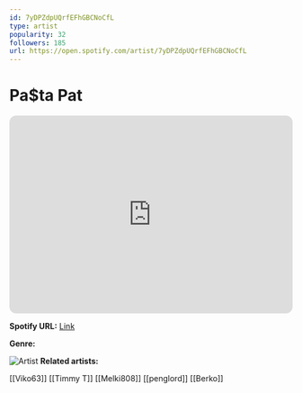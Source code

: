 ```yaml
---
id: 7yDPZdpUQrfEFhGBCNoCfL
type: artist
popularity: 32
followers: 185
url: https://open.spotify.com/artist/7yDPZdpUQrfEFhGBCNoCfL
---
```

# Pa$ta Pat

<iframe style="border-radius:12px" src="https://open.spotify.com/embed/artist/7yDPZdpUQrfEFhGBCNoCfL" width="100%" height="352" frameBorder="0" allowfullscreen="" allow="autoplay; clipboard-write; encrypted-media; fullscreen; picture-in-picture" loading="lazy"></iframe>

**Spotify URL:** [Link](https://open.spotify.com/artist/7yDPZdpUQrfEFhGBCNoCfL)

**Genre:** 

![Artist](https://i.scdn.co/image/ab6761610000e5ebe88cb841b6033c71e7b9f178)
**Related artists:**

[[Viko63]]
[[Timmy T]]
[[Melki808]]
[[penglord]]
[[Berko]]
